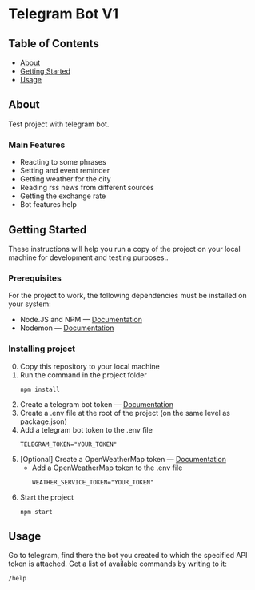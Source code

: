 # Telegram Bot V1

## Table of Contents
+ [About](#about)
+ [Getting Started](#getting_started)
+ [Usage](#usage) 

## About <a name = "about"></a>
Test project with telegram bot.

### Main Features
+ Reacting to some phrases
+ Setting and event reminder
+ Getting weather for the city
+ Reading rss news from different sources
+ Getting the exchange rate
+ Bot features help

## Getting Started <a name = "getting_started"></a>
These instructions will help you run a copy of the project on your local machine for development and testing purposes..

### Prerequisites
For the project to work, the following dependencies must be installed on your system:
+ Node.JS and NPM — <a href="https://docs.npmjs.com/downloading-and-installing-node-js-and-npm" target="_blank">Documentation</a>
+ Nodemon — <a href="https://github.com/remy/nodemon" target="_blank">Documentation</a>

### Installing project
0. Copy this repository to your local machine
1. Run the command in the project folder
    ```
    npm install
    ```
 2. Create a telegram bot token — <a href="https://core.telegram.org/bots/tutorial#obtain-your-bot-token" target="_blank">Documentation</a>
 3. Create a .env file at the root of the project (on the same level as package.json)
 4. Add a telegram bot token to the .env file
    ```
    TELEGRAM_TOKEN="YOUR_TOKEN" 
    ```
 5. [Optional] Create a OpenWeatherMap token — <a href="https://openweathermap.org/guide" target="_blank">Documentation</a>
     + Add a OpenWeatherMap token to the .env file 
        ```
        WEATHER_SERVICE_TOKEN="YOUR_TOKEN" 
        ```
 6. Start the project
    ```
    npm start 
    ```

## Usage <a name = "usage"></a>
Go to telegram, find there the bot you created to which the specified API token is attached.
Get a list of available commands by writing to it:
```
/help
```
